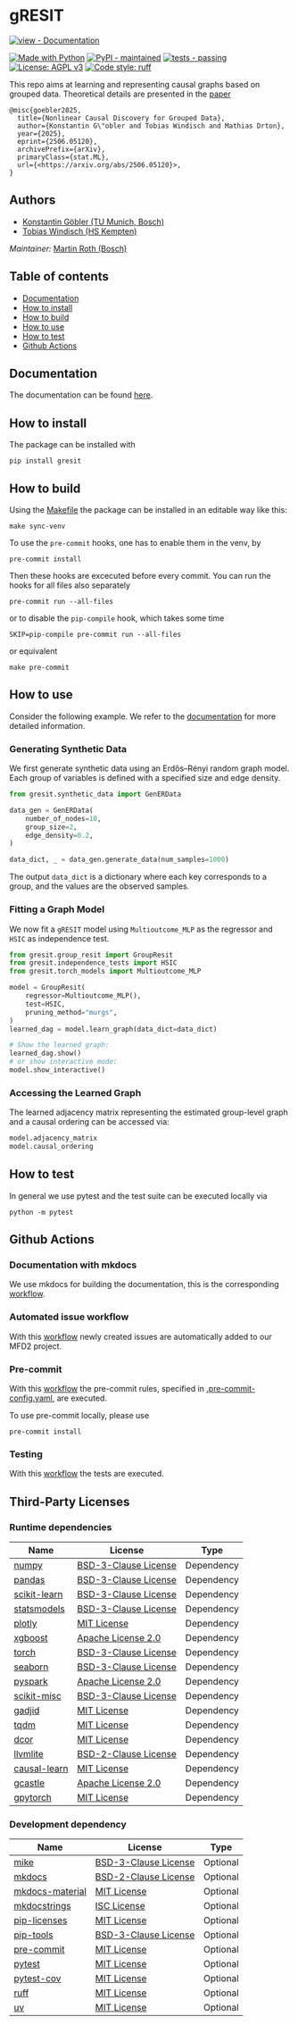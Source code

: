 # gRESIT

[![view - Documentation](https://img.shields.io/badge/view-Documentation-blue?style=for-the-badge)](https://boschresearch.github.io/gresit/)

[![Made with Python](https://img.shields.io/badge/Python->=3.10-blue?logo=python&logoColor=white)](https://python.org "Go to Python homepage")
[![PyPI - maintained](https://img.shields.io/badge/PyPI-maintained-green?logo=pypi)](https://test.pypi.org/project/gresit/1.0.0/)
[![tests - passing](https://img.shields.io/badge/tests-passing-green)](https://github.com/boschresearch/gresit/tree/main/tests)
[![License: AGPL v3](https://img.shields.io/badge/License-AGPL_v3-blue.svg)](https://www.gnu.org/licenses/agpl-3.0)
[![Code style: ruff](https://img.shields.io/endpoint?url=https://raw.githubusercontent.com/astral-sh/ruff/main/assets/badge/format.json)](https://github.com/astral-sh/ruff)

This repo aims at learning and representing causal graphs based on grouped data.
Theoretical details are presented in the [paper](http://www.arxiv.org/abs/2506.05120)

    @misc{goebler2025,
      title={Nonlinear Causal Discovery for Grouped Data},
      author={Konstantin G\"obler and Tobias Windisch and Mathias Drton},
      year={2025},
      eprint={2506.05120},
      archivePrefix={arXiv},
      primaryClass={stat.ML},
      url={<https://arxiv.org/abs/2506.05120}>,
    }

## Authors

- [Konstantin Göbler (TU Munich, Bosch)](mailto:konstantin.goebler@tum.de)
- [Tobias Windisch (HS Kempten)](mailto:tobias.windisch@hs-kempten.de)

**Maintainer*:* [Martin Roth (Bosch)](mailto:martin.roth2@de.bosch.com)

## Table of contents

- [Documentation](#documentation)
- [How to install](#installing)
- [How to build](#building)
- [How to use](#using)
- [How to test](#testing)
- [Github Actions](#actions)

## <a name="documentation">Documentation </a>

The documentation can be found [here]().

## <a name="installing">How to install</a>

The package can be installed with

    pip install gresit

## <a name="building">How to build</a>

Using the [Makefile](Makefile) the package can be installed in an editable way like this:

    make sync-venv

To use the `pre-commit` hooks, one has to enable them in the venv, by

    pre-commit install

Then these hooks are excecuted before every commit. You can run the hooks for all files also separately

    pre-commit run --all-files

or to disable the `pip-compile` hook, which takes some time

    SKIP=pip-compile pre-commit run --all-files

or equivalent

    make pre-commit

## <a name="using">How to use</a>

Consider the following example. We refer to the [documentation](#documentation) for more detailed information.

### Generating Synthetic Data

We first generate synthetic data using an Erdős–Rényi random graph model. Each group of variables is defined with a specified size and edge density.

```python
from gresit.synthetic_data import GenERData

data_gen = GenERData(
    number_of_nodes=10,
    group_size=2,
    edge_density=0.2,
)

data_dict, _ = data_gen.generate_data(num_samples=1000)
```

The output `data_dict` is a dictionary where each key corresponds to a group, and the values are the observed samples.

### Fitting a Graph Model

We now fit a `gRESIT` model using `Multioutcome_MLP` as the regressor and `HSIC` as independence test.

```python
from gresit.group_resit import GroupResit
from gresit.independence_tests import HSIC
from gresit.torch_models import Multioutcome_MLP

model = GroupResit(
    regressor=Multioutcome_MLP(),
    test=HSIC,
    pruning_method="murgs",
)
learned_dag = model.learn_graph(data_dict=data_dict)

# Show the learned graph:
learned_dag.show()
# or show interactive mode:
model.show_interactive()
```

### Accessing the Learned Graph

The learned adjacency matrix representing the estimated group-level graph and a causal ordering can be accessed via:

```python
model.adjacency_matrix
model.causal_ordering
```

## <a name="testing">How to test</a>

In general we use pytest and the test suite can be executed locally via

    python -m pytest

## <a name="actions">Github Actions </a>

### <a name="mkdocs">Documentation with mkdocs </a>

We use mkdocs for building the documentation, this is the corresponding [workflow](.github/workflows/publish_docu.yml).

### Automated issue workflow

With this [workflow](.github/workflows/add_issues.yml) newly created issues are automatically added to our MFD2 project.

### Pre-commit

With this [workflow](.github/workflows/pre-commit.yml) the pre-commit rules, specified in [.pre-commit-config.yaml](https://github.com/bosch-cc-mfd/python_test/blob/main/.pre-commit-config.yaml), are executed.

To use pre-commit locally, please use

    pre-commit install

### Testing

With this [workflow](.github/workflows/test_package.yml) the tests are executed.

## <a name="3rd-party-licenses">Third-Party Licenses</a>

### Runtime dependencies

| Name                                                        | License                                                                                  | Type       |
| ----------------------------------------------------------- | ---------------------------------------------------------------------------------------- | ---------- |
| [numpy](https://numpy.org/)                                 | [BSD-3-Clause License](https://github.com/numpy/numpy/blob/master/LICENSE.txt)           | Dependency |
| [pandas](https://pandas.pydata.org/)                        | [BSD-3-Clause License](https://github.com/pandas-dev/pandas/blob/master/LICENSE)         | Dependency |
| [scikit-learn](https://scikit-learn.org/)                   | [BSD-3-Clause License](https://github.com/scikit-learn/scikit-learn/blob/main/COPYING)   | Dependency |
| [statsmodels](https://www.statsmodels.org/)                 | [BSD-3-Clause License](https://github.com/statsmodels/statsmodels/blob/main/LICENSE.txt) | Dependency |
| [plotly](https://plotly.com/python/)                        | [MIT License](https://github.com/plotly/plotly.py/blob/master/LICENSE.txt)               | Dependency |
| [xgboost](https://github.com/dmlc/xgboost)                  | [Apache License 2.0](https://github.com/dmlc/xgboost/blob/master/LICENSE)                | Dependency |
| [torch](https://pytorch.org/)                               | [BSD-3-Clause License](https://github.com/pytorch/pytorch/blob/main/LICENSE)             | Dependency |
| [seaborn](https://seaborn.pydata.org/)                      | [BSD-3-Clause License](https://github.com/mwaskom/seaborn/blob/master/LICENSE)           | Dependency |
| [pyspark](https://spark.apache.org/docs/latest/api/python/) | [Apache License 2.0](https://github.com/apache/spark/blob/master/LICENSE)                | Dependency |
| [scikit-misc](https://github.com/has2k1/scikit-misc)        | [BSD-3-Clause License](https://github.com/has2k1/scikit-misc/blob/master/LICENSE)        | Dependency |
| [gadjid](https://github.com/xunzheng/gadjid)                | [MIT License](https://github.com/xunzheng/gadjid/blob/main/LICENSE)                      | Dependency |
| [tqdm](https://github.com/tqdm/tqdm)                        | [MIT License](https://github.com/tqdm/tqdm/blob/master/LICENCE)                          | Dependency |
| [dcor](https://github.com/vnmabus/dcor)                     | [MIT License](https://github.com/vnmabus/dcor/blob/master/LICENSE.txt)                   | Dependency |
| [llvmlite](https://github.com/numba/llvmlite)               | [BSD-2-Clause License](https://github.com/numba/llvmlite/blob/main/LICENSE)              | Dependency |
| [causal-learn](https://github.com/cmu-phil/causal-learn)    | [MIT License](https://github.com/cmu-phil/causal-learn/blob/main/LICENSE)                | Dependency |
| [gcastle](https://github.com/huawei-noah/trustworthyAI)     | [Apache License 2.0](https://github.com/huawei-noah/trustworthyAI/blob/master/LICENSE)   | Dependency |
| [gpytorch](https://gpytorch.ai/)                            | [MIT License](https://github.com/cornellius-gp/gpytorch/blob/master/LICENSE)             | Dependency |

### Development dependency

| Name                                                            | License                                                                           | Type     |
| --------------------------------------------------------------- | --------------------------------------------------------------------------------- | -------- |
| [mike](https://github.com/jimporter/mike)                       | [BSD-3-Clause License](https://github.com/jimporter/mike/blob/master/LICENSE)     | Optional |
| [mkdocs](https://www.mkdocs.org/)                               | [BSD-2-Clause License](https://github.com/mkdocs/mkdocs/blob/master/LICENSE)      | Optional |
| [mkdocs-material](https://squidfunk.github.io/mkdocs-material/) | [MIT License](https://github.com/squidfunk/mkdocs-material/blob/master/LICENSE)   | Optional |
| [mkdocstrings](https://github.com/mkdocstrings/mkdocstrings)    | [ISC License](https://github.com/mkdocstrings/mkdocstrings/blob/main/LICENSE)     | Optional |
| [pip-licenses](https://github.com/raimon49/pip-licenses)        | [MIT License](https://github.com/raimon49/pip-licenses/blob/master/LICENSE)       | Optional |
| [pip-tools](https://github.com/jazzband/pip-tools)              | [BSD-3-Clause License](https://github.com/jazzband/pip-tools/blob/master/LICENSE) | Optional |
| [pre-commit](https://pre-commit.com/)                           | [MIT License](https://github.com/pre-commit/pre-commit/blob/main/LICENSE)         | Optional |
| [pytest](https://pytest.org/)                                   | [MIT License](https://github.com/pytest-dev/pytest/blob/main/LICENSE)             | Optional |
| [pytest-cov](https://github.com/pytest-dev/pytest-cov)          | [MIT License](https://github.com/pytest-dev/pytest-cov/blob/master/LICENSE)       | Optional |
| [ruff](https://github.com/astral-sh/ruff)                       | [MIT License](https://github.com/astral-sh/ruff/blob/main/LICENSE)                | Optional |
| [uv](https://github.com/astral-sh/uv)                           | [MIT License](https://github.com/astral-sh/uv/blob/main/LICENSE)                  | Optional |

